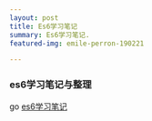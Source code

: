 ```yaml
---
layout: post
title: Es6学习笔记
summary: Es6学习笔记.
featured-img: emile-perron-190221

---
```




### es6学习笔记与整理

go [es6学习笔记](https://github.com/skytot/es6)
